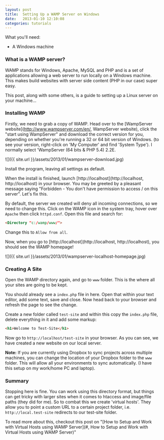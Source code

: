 ```yaml
---
layout: post
title:  Setting Up a WAMP Server on Windows
date:   2013-01-10 12:10:08
categories: tutorials
---
```


What you'll need:

* A Windows machine

### What is a WAMP server?

WAMP stands for Windows, Apache, MySQL and PHP and is a set of applications allowing a web server to run locally on a Windows machine. This makes build websites with server side content (PHP in our case) super easy.

This post, along with some others, is a guide to setting up a Linux server on your machine...

### Installing WAMP

Firstly, we need to grab a copy of WAMP. Head over to the [WampServer website](http://www.wampserver.com/en/, WampServer website), click the "start using WampServer" and download the correct version for you, depending on whether you're running a 32 or 64 bit version of Windows. (to see your version, right-click on 'My Computer' and find 'System Type'). I normally select 'WampServer (64 bits & PHP 5.4) 2.2E.

![]({{ site.url }}/assets/2013/01/wampserver-download.jpg)

Install the program, leaving all settings as default.

When the install is finished, launch [http://localhost](http://localhost, http://localhost) in your browser. You may be greeted by a pleasant message saying "Forbidden - You don't have permission to access / on this server". Let's fix this.

By default, the server we created will deny all incoming connections, so we need to change this. Click on the WAMP icon in the system tray, hover over `Apache` then click `httpd.conf`. Open this file and search for:

```html
<Directory "c:/wamp/www/">
```

Change this to `Allow from all`.

Now, when you go to [http://localhost](http://localhost, http://localhost), you should see the WAMP homepage!

![]({{ site.url }}/assets/2013/01/wampserver-localhost-homepage.jpg)

### Creating A Site

Open the WAMP directory again, and go to `www` folder. This is the where all your sites are going to be kept.

You should already see a `index.php` file in here. Open that within your text editor, add some text, save and close. Now head back to your browser and refresh the page to see the change.

Create a new folder called `test-site` and within this copy the `index.php` file, delete everything in it and add some markup:

```html
<h1>Welcome to Test-Site</h1>
```

Now go to `http://localhost/test-site` in your browser. As you can see, we have created a new website on our local server.

**Note:** If you are currently using Dropbox to sync projects across multiple machines, you can change the location of your Dropbox folder to the `www` folder. This will allow all your environments to sync automatically. (I have this setup on my work/home PC and laptop).

### Summary

Stopping here is fine. You can work using this directory format, but things can get tricky with larger sites when it comes to htaccess and image/file paths (they did for me). So to combat this we create 'virtual hosts'. They allow you to point a custom URL to a certain project folder, i.e. `http://local.test-site` redirects to our test-site folder.

To read more about this, checkout this post on "[How to Setup and Work with Virtual Hosts using WAMP Server](#, How to Setup and Work with Virtual Hosts using WAMP Server)"

